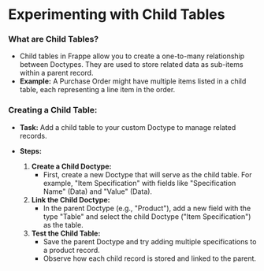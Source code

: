 # Experimenting with Child Tables

### What are Child Tables?

 - Child tables in Frappe allow you to create a one-to-many relationship between Doctypes. They are used to store related data as sub-items within a parent record.
- **Example:** A Purchase Order might have multiple items listed in a child table, each representing a line item in the order.

### Creating a Child Table:

-   **Task:** Add a child table to your custom Doctype to manage related records.
- **Steps:**

    1. **Create a Child Doctype:**
        -   First, create a new Doctype that will serve as the child table. For example, "Item Specification" with fields like "Specification Name" (Data) and "Value" (Data).
    2. **Link the Child Doctype:**
        -   In the parent Doctype (e.g., "Product"), add a new field with the type "Table" and select the child Doctype ("Item Specification") as the table.
    3. **Test the Child Table:**
        -   Save the parent Doctype and try adding multiple specifications to a product record.
        -   Observe how each child record is stored and linked to the parent.

<!--stackedit_data:
eyJoaXN0b3J5IjpbLTE0MTQ2MjA0MjIsODg0MjM5MDAyXX0=
-->